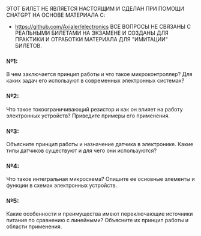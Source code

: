 ЭТОТ БИЛЕТ НЕ ЯВЛЯЕТСЯ НАСТОЯЩИМ И СДЕЛАН ПРИ ПОМОЩИ CHATGPT НА ОСНОВЕ МАТЕРИАЛА С:
- https://github.com/Axialer/electronics
ВСЕ ВОПРОСЫ НЕ СВЯЗАНЫ С РЕАЛЬНЫМИ БИЛЕТАМИ НА ЭКЗАМЕНЕ И СОЗДАНЫ ДЛЯ ПРАКТИКИ И ОТРАБОТКИ МАТЕРИАЛА ДЛЯ "ИМИТАЦИИ" БИЛЕТОВ.

### №1: 
В чем заключается принцип работы и что такое микроконтроллер? Для каких задач его используют в современных электронных системах? 
### №2: 
Что такое токоограничивающий резистор и как он влияет на работу электронных устройств? Приведите примеры его применения. 
### №3: 
Объясните принцип работы и назначение датчика в электронике. Какие типы датчиков существуют и для чего они используются? 
### №4: 
Что такое интегральная микросхема? Опишите ее основные элементы и функции в схемах электронных устройств. 
### №5: 
Какие особенности и преимущества имеют переключающие источники питания по сравнению с линейными? Объясните их принцип работы и области применения.
